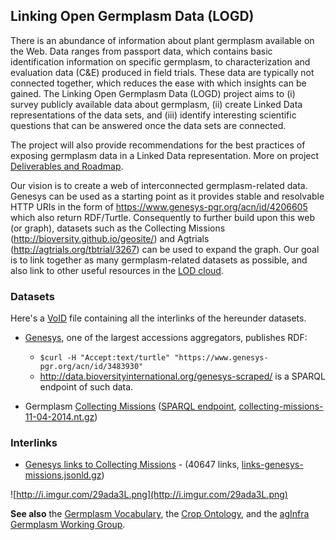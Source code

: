 ## Linking Open Germplasm Data (LOGD) ##

There is an abundance of information about plant germplasm available on the Web. Data ranges from passport data, which contains basic identification information on specific germplasm, to characterization and evaluation data (C&E) produced in field trials. These data are typically not connected together, which reduces the ease with which insights can be gained. The Linking Open Germplasm Data (LOGD) project aims to (i) survey publicly available data about germplasm, (ii) create Linked Data representations of the data sets, and (iii) identify interesting scientific questions that can be answered once the data sets are connected.

The project will also provide recommendations for the best practices of exposing germplasm data in a Linked Data representation. More on project [Deliverables and Roadmap](Roadmap.md).

Our vision is to create a web of interconnected germplasm-related data. Genesys can be used as a starting point as it provides stable and resolvable HTTP URIs in the form of https://www.genesys-pgr.org/acn/id/4206605 which also return RDF/Turtle. Consequently to further build upon this web (or graph), datasets such as the Collecting Missions (http://bioversity.github.io/geosite/) and Agtrials (http://agtrials.org/tbtrial/3267) can be used to expand the graph. Our goal is to link together as many germplasm-related datasets as possible, and also link to other useful resources in the [LOD cloud](http://lod-cloud.net/).

### Datasets ###

Here's a [VoID](https://logd-germplasm.googlecode.com/git/void.ttl) file containing all the interlinks of the hereunder datasets.

  * [Genesys](https://www.genesys-pgr.org), one of the largest accessions aggregators, publishes RDF:
    * `$curl -H "Accept:text/turtle" "https://www.genesys-pgr.org/acn/id/3483930"`
    * http://data.bioversityinternational.org/genesys-scraped/ is a SPARQL endpoint of such data.

  * Germplasm [Collecting Missions](http://bioversity.github.io/geosite/)  ([SPARQL endpoint](http://data.bioversityinternational.org/collectingmissions/), [collecting-missions-11-04-2014.nt.gz](https://logd-germplasm.googlecode.com/git/collecting-missions-11-04-2014.nt.gz))

### Interlinks ###

  * [Genesys links to Collecting Missions](GenesysLinks.md) - (40647 links, [links-genesys-missions.jsonld.gz](https://logd-germplasm.googlecode.com/git/links-genesys-missions.jsonld.gz))

![http://i.imgur.com/29ada3L.png](http://i.imgur.com/29ada3L.png)

**See also** the <a href='https://code.google.com/p/darwincore-germplasm/'>Germplasm Vocabulary</a>, the <a href='http://www.cropontology.org/'>Crop Ontology</a>, and the <a href='http://wiki.aginfra.eu/index.php/Germplasm_Working_Group'>agInfra Germplasm Working Group</a>.